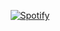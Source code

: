 <div align="center">
  
  [![Spotify](https://distify-git-main-ysirnfs-project.vercel.app/api/spotify)](https://open.spotify.com/user/p8cdamryhgaq77dttqt13vjtz?si=ef2445dfb5d2437a)
  
</div>
